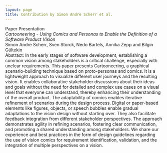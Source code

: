 ```yaml
---
layout: page
title: Contribution by Simon Andre Scherr et al.
---
```


Paper Presentation<br/>
*Cartooneering - Using Comics and Personas to Enable the Definition of a Software Product Vision*<br/>
Simon Andre Scherr, Sven Storck, Nedo Bartels, Annika Zepp and Bilgin Gültekin<br/>
Abstract:
In the early stages of software development, establishing a common vision among stakeholders is a critical challenge, especially with unclear requirements. This paper presents Cartooneering, a graphical scenario-building technique based on proto-personas and comics. It is a lightweight approach to visualize different user journeys and the resulting vision. It enables collaborative stakeholder discussions about their ideas and goals without the need for detailed and complex use cases on a visual level that everyone can understand, thereby enhancing their understanding of the overall product. The adaptability of comics enables iterative refinement of scenarios during the design process. Digital or paper-based elements like figures, objects, or speech bubbles enable gradual adaptations to the vision design without starting over. They also facilitate feedback integration from different stakeholder perspectives. The approach demonstrates agility in refining scenarios, fostering clear communication, and promoting a shared understanding among stakeholders. We share our experience and best practices in the form of design guidelines regarding the use of vision comics for requirement identification, validation, and the integration of multiple perspectives on a vision.